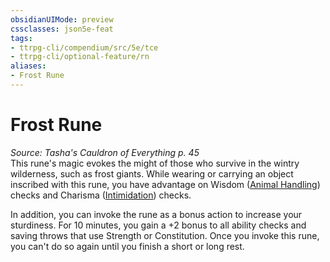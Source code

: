 ```yaml
---
obsidianUIMode: preview
cssclasses: json5e-feat
tags:
- ttrpg-cli/compendium/src/5e/tce
- ttrpg-cli/optional-feature/rn
aliases:
- Frost Rune
---
```

# Frost Rune
*Source: Tasha's Cauldron of Everything p. 45*  
This rune's magic evokes the might of those who survive in the wintry wilderness, such as frost giants. While wearing or carrying an object inscribed with this rune, you have advantage on Wisdom ([Animal Handling](Інструменти%20ДМ/CLI/rules/skills.md#Animal%20Handling)) checks and Charisma ([Intimidation](Інструменти%20ДМ/CLI/rules/skills.md#Intimidation)) checks.

In addition, you can invoke the rune as a bonus action to increase your sturdiness. For 10 minutes, you gain a +2 bonus to all ability checks and saving throws that use Strength or Constitution. Once you invoke this rune, you can't do so again until you finish a short or long rest.